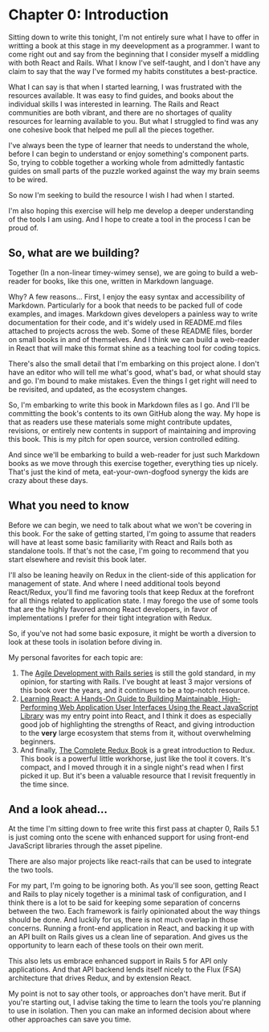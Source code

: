 # Chapter 0: Introduction

Sitting down to write this tonight, I'm not entirely sure what I have to offer in writting a book at this stage in my deevelopment as a programmer.  I want to come right out and say from the beginning that I consider myself a middling with both React and Rails.  What I know I've self-taught, and I don't have any claim to say that the way I've formed my habits constitutes a best-practice.  

What I can say is that when I started learning, I was frustrated with the resources available.  It was easy to find guides, and books about the individual skills I was interested in learning.  The Rails and React communities are both vibrant, and there are no shortages of quality resources for learning available to you.  But what I struggled to find was any one cohesive book that helped me pull all the pieces together.

I've always been the type of learner that needs to understand the whole, before I can begin to understand or enjoy something's component parts.  So, trying to cobble together a working whole from admittedly fantastic guides on small parts of the puzzle worked against the way my brain seems to be wired.  

So now I'm seeking to build the resource I wish I had when I started.

I'm also hoping this exercise will help me develop a deeper understanding of the tools I am using.  And I hope to create a tool in the process I can be proud of.

## So, what are we building?

Together (In a non-linear timey-wimey sense), we are going to build a web-reader for books, like this one, written in Markdown language.  

Why?  A few reasons...  First, I enjoy the easy syntax and accessibility of Markdown.  Particularly for a book that needs to be packed full of code examples, and images.  Markdown gives developers a painless way to write documentation for their code, and it's widely used in README.md files attached to projects across the web.  Some of these README files, border on small books in and of themselves.  And I think we can build a web-reader in React that will make this format shine as a teaching tool for coding topics.

There's also the small detail that I'm embarking on this project alone.  I don't have an editor who will tell me what's good, what's bad, or what should stay and go.  I'm bound to make mistakes.  Even the things I get right will need to be revisited, and updated, as the ecosystem changes.

So, I'm embarking to write this book in Markdown files as I go.  And I'll be committing the book's contents to its own GitHub along the way.  My hope is that as readers use these materials some might contribute updates, revisions, or entirely new contents in support of maintaining and improving this book.  This is my pitch for open source, version controlled editing.  

And since we'll be embarking to build a web-reader for just such Markdown books as we move through this exercise together, everything ties up nicely.  That's just the kind of meta, eat-your-own-dogfood synergy the kids are crazy about these days.

## What you need to know

Before we can begin, we need to talk about what we won't be covering in this book.  For the sake of getting started, I'm going to assume that readers will have at least some basic familiarity with React and Rails both as standalone tools.  If that's not the case, I'm going to recommend that you start elsewhere and revisit this book later.

I'll also be leaning heavily on Redux in the client-side of this application for management of state.  And where I need additional tools beyond React/Redux, you'll find me favoring tools that keep Redux at the forefront for all things related to application state.  I may forego the use of some tools that are the highly favored among React developers, in favor of implementations I prefer for their tight integration with Redux.

So, if you've not had some basic exposure, it might be worth a diversion to look at these tools in isolation before diving in.

My personal favorites for each topic are:
1. The [Agile Development with Rails series](https://pragprog.com/book/rails5/agile-web-development-with-rails-5) is still the gold standard, in my opinion, for starting with Rails.  I've bought at least 3 major versions of this book over the years, and it continues to be a top-notch resource.
2. [Learning React: A Hands-On Guide to Building Maintainable, High-Performing Web Application User Interfaces Using the React JavaScript Library](https://www.amazon.com/Learning-React-Hands-Maintainable-High-Performing-ebook/dp/B01N5GPFM2/ref=sr_1_fkmr0_1?s=digital-text&ie=UTF8&qid=1502339479&sr=1-1-fkmr0&keywords=learning+React%3A+A+Hands-On+Guide+to+Buildi) was my entry point into React, and I think it does as especially good job of highlighting the strengths of React, and giving introduction to the **very** large ecosystem that stems from it, without overwhelming beginners.
3. And finally, [The Complete Redux Book](https://leanpub.com/redux-book) is a great introduction to Redux.  This book is a powerful little workhorse, just like the tool it covers.  It's compact, and I moved through it in a single night's read when I first picked it up.  But it's been a valuable resource that I revisit frequently in the time since.
 
## And a look ahead...

At the time I'm sitting down to free write this first pass at chapter 0, Rails 5.1 is just coming onto the scene with enhanced support for using front-end JavaScript libraries through the asset pipeline.

There are also major projects like react-rails that can be used to integrate the two tools.

For my part, I'm going to be ignoring both.  As you'll see soon, getting React and Rails to play nicely together is a minimal task of configuration, and I think there is a lot to be said for keeping some separation of concerns between the two.  Each framework is fairly opinionated about the way things should be done.  And luckily for us, there is not much overlap in those concerns.  Running a front-end application in React, and backing it up with an API built on Rails gives us a clean line of separation.  And gives us the opportunity to learn each of these tools on their own merit.

This also lets us embrace enhanced support in Rails 5 for API only applications.  And that API backend lends itself nicely to the Flux (FSA) architecture that drives Redux, and by extension React.

My point is not to say other tools, or approaches don't have merit.  But if you're starting out, I advise taking the time to learn the tools you're planning to use in isolation.  Then you can make an informed decision about where other approaches can save you time.

